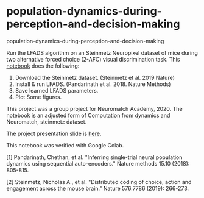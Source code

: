 # population-dynamics-during-perception-and-decision-making
population-dynamics-during-perception-and-decision-making

Run the LFADS algorithm on an Steinmetz Neuropixel dataset of mice during two alternative forced choice (2-AFC) visual discrimination task.
This [notebook](https://colab.research.google.com/drive/125PV8YehFf4hoqJUwfNWVSjip2HqKmIW?usp=sharing) does the following:

1. Download the Steinmetz dataset. (Steinmetz et al. 2019 Nature)
2. Install & run LFADS. (Pandarinath et al. 2018. Nature Methods)
3. Save learned LFADS parameters.
4. Plot Some figures.

This project was a group project for Neuromatch Academy, 2020. The notebook is an adjusted form of Computation from dynamics and Neuromatch, steinmetz dataset.

The project presentation slide is [here](https://docs.google.com/presentation/d/13Mjd04XFDXBRZIrWv_dlvJSJoIX0Oy_1-9OHoacyyGs/edit?usp=sharing).


This notebook was verified with Google Colab.

[1] Pandarinath, Chethan, et al. "Inferring single-trial neural population dynamics using sequential auto-encoders." Nature methods 15.10 (2018): 805-815.

[2] Steinmetz, Nicholas A., et al. "Distributed coding of choice, action and engagement across the mouse brain." Nature 576.7786 (2019): 266-273.
